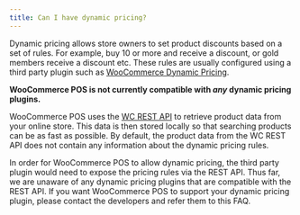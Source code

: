 ```yaml
---
title: Can I have dynamic pricing?
---
```


Dynamic pricing allows store owners to set product discounts based on a set of rules. 
For example, buy 10 or more and receive a discount, or gold members receive a discount etc. 
These rules are usually configured using a third party plugin such as [WooCommerce Dynamic Pricing](https://woocommerce.com/products/dynamic-pricing/). 

**WooCommerce POS is not currently compatible with _any_ dynamic pricing plugins.**

WooCommerce POS uses the [WC REST API](https://woocommerce.github.io/woocommerce-rest-api-docs/v3.html) to retrieve product data from your online store. 
This data is then stored locally so that searching products can be as fast as possible. 
By default, the product data from the WC REST API does not contain any information about the dynamic pricing rules.

In order for WooCommerce POS to allow dynamic pricing, the third party plugin would need to expose the pricing rules via the REST API. 
Thus far, we are unaware of any dynamic pricing plugins that are compatible with the REST API. 
If you want WooCommerce POS to support your dynamic pricing plugin, please contact the developers and refer them to this FAQ.
